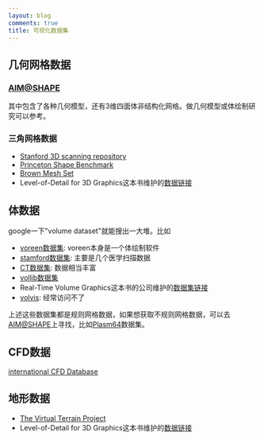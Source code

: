 ```yaml
---
layout: blog
comments: true
title: 可视化数据集
---
```


## 几何网格数据

### [AIM@SHAPE](http://shapes.aimatshape.net/)
其中包含了各种几何模型，还有3维四面体非结构化网格。做几何模型或体绘制研究可以参考。

### 三角网格数据
  - [Stanford 3D scanning repository](http://graphics.stanford.edu/data/3Dscanrep)
  - [Princeton Shape Benchmark](http://shape.cs.princeton.edu/benchmark)
  - [Brown Mesh Set](http://graphics.cs.brown.edu/games/brown-mesh-set/index.html)
  - Level-of-Detail for 3D Graphics这本书维护的[数据链接](http://lodbook.com/models/)


## 体数据
google一下"volume dataset"就能搜出一大堆。比如

  - [voreen数据集](http://www.voreen.org/108-Data-Sets.html): voreen本身是一个体绘制软件
  - [stamford数据集](http://www-graphics.stanford.edu/data/voldata/): 主要是几个医学扫描数据
  - [CT数据集](http://www.sci.utah.edu/cibc-software/ctdata.html): 数据相当丰富
  - [vollib数据集](http://www9.informatik.uni-erlangen.de/External/vollib/)
  - Real-Time Volume Graphics这本书的公司维护的[数据集链接](http://www.real-time-volume-graphics.org/?page_id=17)
  - [volvis](http://www.volvis.org/): 经常访问不了

上述这些数据集都是规则网格数据，如果想获取不规则网格数据，可以去[AIM@SHAPE](http://shapes.aimatshape.net/)上寻找，比如[Plasm64](shapes.aimatshape.net/view.php?id=631#)数据集。

## CFD数据
[international CFD Database](http://mp0806.cineca.it/icfd.php)

## 地形数据
  - [The Virtual Terrain Project](http://vterrain.org/BT/)
  - Level-of-Detail for 3D Graphics这本书维护的[数据链接](http://lodbook.com/terrain/)
